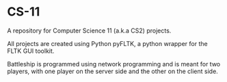 # CS-11
A repository for Computer Science 11 (a.k.a CS2) projects. 

All projects are created using Python pyFLTK, a python wrapper for the FLTK GUI toolkit. 

Battleship is programmed using network programming and is meant for two players, with one player on the server side and the other on the client side.
